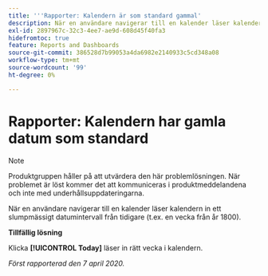 ```yaml
---
title: '''Rapporter: Kalendern är som standard gammal'
description: När en användare navigerar till en kalender läser kalendern in ett slumpmässigt datumintervall från tidigare (t.ex. en vecka från år 1800).
exl-id: 2897967c-32c3-4ee7-ae9d-608d45f40fa3
hidefromtoc: true
feature: Reports and Dashboards
source-git-commit: 386528d7b99053a4da6982e2140933c5cd348a08
workflow-type: tm+mt
source-wordcount: '99'
ht-degree: 0%

---
```


# Rapporter: Kalendern har gamla datum som standard

>[!NOTE]
>
>Produktgruppen håller på att utvärdera den här problemlösningen. När problemet är löst kommer det att kommuniceras i produktmeddelandena och inte med underhållsuppdateringarna.

När en användare navigerar till en kalender läser kalendern in ett slumpmässigt datumintervall från tidigare (t.ex. en vecka från år 1800).

**Tillfällig lösning**

Klicka **[!UICONTROL Today]** läser in rätt vecka i kalendern.


_Först rapporterad den 7 april 2020._
